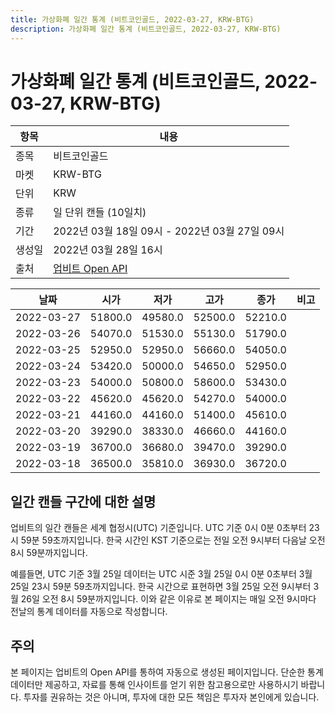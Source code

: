 ```yaml
---
title: 가상화폐 일간 통계 (비트코인골드, 2022-03-27, KRW-BTG)
description: 가상화폐 일간 통계 (비트코인골드, 2022-03-27, KRW-BTG)
---
```


가상화폐 일간 통계 (비트코인골드, 2022-03-27, KRW-BTG)
===

|항목|내용|
|--|--|
|종목|비트코인골드|
|마켓|KRW-BTG|
|단위|KRW|
|종류|일 단위 캔들 (10일치)|
|기간|2022년 03월 18일 09시 - 2022년 03월 27일 09시|
|생성일|2022년 03월 28일 16시|
|출처|[업비트 Open API](https://docs.upbit.com)|


|날짜|시가|저가|고가|종가|비고|
|--|--|--|--|--|--|
|2022-03-27|51800.0|49580.0|52500.0|52210.0|    |
|2022-03-26|54070.0|51530.0|55130.0|51790.0|    |
|2022-03-25|52950.0|52950.0|56660.0|54050.0|    |
|2022-03-24|53420.0|50000.0|54650.0|52950.0|    |
|2022-03-23|54000.0|50800.0|58600.0|53430.0|    |
|2022-03-22|45620.0|45620.0|54270.0|54000.0|    |
|2022-03-21|44160.0|44160.0|51400.0|45610.0|    |
|2022-03-20|39290.0|38330.0|46660.0|44160.0|    |
|2022-03-19|36700.0|36680.0|39470.0|39290.0|    |
|2022-03-18|36500.0|35810.0|36930.0|36720.0|    |


일간 캔들 구간에 대한 설명
---


업비트의 일간 캔들은 세계 협정시(UTC) 기준입니다. 
UTC 기준 0시 0분 0초부터 23시 59분 59초까지입니다. 
한국 시간인 KST 기준으로는 전일 오전 9시부터 다음날 오전 8시 59분까지입니다. 


예를들면, UTC 기준 3월 25일 데이터는 UTC 시준 3월 25일 0시 0분 0초부터 3월 25일 23시 59분 59초까지입니다. 
한국 시간으로 표현하면 3월 25일 오전 9시부터 3월 26일 오전 8시 59분까지입니다. 
이와 같은 이유로 본 페이지는 매일 오전 9시마다 전날의 통계 데이터를 자동으로 작성합니다. 


주의
---


본 페이지는 업비트의 Open API를 통하여 자동으로 생성된 페이지입니다. 
단순한 통계 데이터만 제공하고, 자료를 통해 인사이트를 얻기 위한 참고용으로만 사용하시기 바랍니다. 
투자를 권유하는 것은 아니며, 투자에 대한 모든 책임은 투자자 본인에게 있습니다. 
